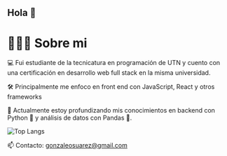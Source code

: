 ## Hola 👋

# 👨🏼‍💻  Sobre mi

💻 Fui estudiante de la tecnicatura en programación de UTN y cuento con una certificación en desarrollo web full stack en la misma universidad.

🛠️ Principalmente me enfoco en front end con JavaScript, React y otros frameworks

🌱 Actualmente estoy profundizando mis conocimientos en backend con Python 🐍 y análisis de datos con Pandas 🐼.

![Top Langs](https://github-readme-stats.vercel.app/api/top-langs/?username=gonzaleosuarez&layout=compact&theme=dark)

📫 Contacto: gonzaleosuarez@gmail.com


